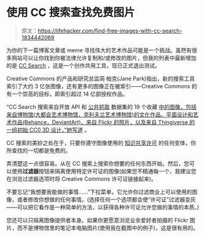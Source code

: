 # 使用 CC 搜索查找免费图片

> 原文：<https://lifehacker.com/find-free-images-with-cc-search-1834442069>

为你的下一篇博客文章或 meme 寻找伟大的艺术作品可能是一个挑战。虽然有很多网站可以让你找到你被法律允许复制和/或修改的图片，但我的列表中最新增加的是 [CC Search](https://search.creativecommons.org/) ，这是一个创作共用工具，现已正式退出测试。



Creative Commons 的产品和研究总监简·帕克(Jane Park)指出，新的搜索工具索引了大约 3 亿张图像，还有更多的图像正在被索引——Creative Commons 的有一个崇高的目标，即索引超过 14 亿部授权作品。

“CC Search 搜索来自开放 API 和 [公共抓取](https://commoncrawl.org/) 数据集的 19 个收藏 [中的图像，包括来自博物馆(大都会艺术博物馆，克利夫兰艺术博物馆)的文化作品，平面设计和艺术作品(Behance，DeviantArt)，来自 Flickr 的照片，以及来自 Thingiverse 的一组初始 CC0 3D 设计，”她写道](https://search.creativecommons.org/about) 。

CC 搜索的美妙之处在于，只要你遵守图像使用的 [知识共享许可](https://creativecommons.org/share-your-work/licensing-types-examples/) 的任何变体，你所查找的一切都是免费的。

弄清楚这一点很容易。从在 CC 搜索上搜索你想要的任何东西开始。然后，您可以使用**过滤器**按钮来隔离使用特定许可证的图像(如果您不精通每一个，我建议您在浏览过滤器选项时将 Creative Commons 许可证链接起来)。

不要忘记“我想要我能做的事情……”下拉菜单，它允许你过滤商业上可以使用的图像，或者修改你想做的任何事情。(选择任何一个选项都会使“许可证”过滤器变灰——可以把它看作是一种简单的方法，以获得各种许可证允许您做的事情的本质。)

您还可以只隔离图像提供者本身。如果你更愿意浏览业余爱好者拍摄的 Flickr 图片，而不是博物馆里的笔记本电脑图片(使用我在截图中的例子)，这是很有用的。